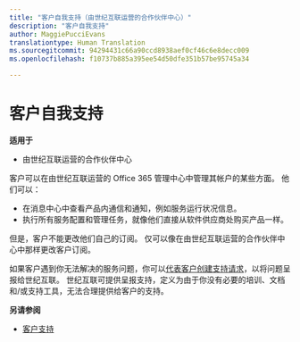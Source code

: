 ```yaml
---
title: "客户自我支持（由世纪互联运营的合作伙伴中心）"
description: "客户自我支持"
author: MaggiePucciEvans
translationtype: Human Translation
ms.sourcegitcommit: 94294431c66a90ccd8938aef0cf46c6e8decc009
ms.openlocfilehash: f10737b885a395ee54d50dfe351b57be95745a34

---
```


# 客户自我支持

**适用于**

-   由世纪互联运营的合作伙伴中心

客户可以在由世纪互联运营的 Office 365 管理中心中管理其帐户的某些方面。 他们可以：

-   在消息中心中查看产品内通信和通知，例如服务运行状况信息。
-   执行所有服务配置和管理任务，就像他们直接从软件供应商处购买产品一样。 

但是，客户不能更改他们自己的订阅。 仅可以像在由世纪互联运营的合作伙伴中心中那样更改客户订阅。

如果客户遇到你无法解决的服务问题，你可以[代表客户创建支持请求](report-problems-on-behalf-of-a-customer.md)，以将问题呈报给世纪互联。 世纪互联可提供呈报支持，定义为由于你没有必要的培训、文档和/或支持工具，无法合理提供给客户的支持。

**另请参阅**

-   [客户支持](customer-support.md)





 

 







<!--HONumber=Oct16_HO3-->


